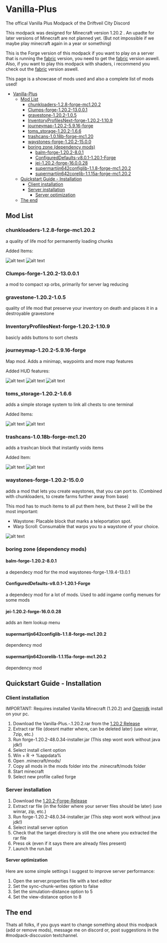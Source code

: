 # Vanilla-Plus

The offical Vanilla Plus Modpack of the Driftveil City Discord

This modpack was designed for Minecraft version 1.20.2 .
An upadte for later versions of Minecraft are not planned yet. (But not impossible if we maybe play minecraft again in a year or something)

This is the Forge version of this modpack if you want to play on a server that is running the [fabric](https://github.com/Bust-Henry/Vanilla-Plus/tree/1.20.2-Fabric) version, you need to get the [fabric](https://github.com/Bust-Henry/Vanilla-Plus/tree/1.20.2-Fabric) version aswell.
Also, if you want to play this modpack with shaders, i recommend you check out the [fabric](https://github.com/Bust-Henry/Vanilla-Plus/tree/1.20.2-Fabric) version aswell.

This page is a showcase of mods used and also a complete list of mods used!

- [Vanilla-Plus](#vanilla-plus)
  - [Mod List](#mod-list)
    - [chunkloaders-1.2.8-forge-mc1.20.2](#chunkloaders-128-forge-mc1202)
    - [Clumps-forge-1.20.2-13.0.0.1](#clumps-forge-1202-13001)
    - [gravestone-1.20.2-1.0.5](#gravestone-1202-105)
    - [InventoryProfilesNext-forge-1.20.2-1.10.9](#inventoryprofilesnext-forge-1202-1109)
    - [journeymap-1.20.2-5.9.16-forge](#journeymap-1202-5916-forge)
    - [toms_storage-1.20.2-1.6.6](#toms_storage-1202-166)
    - [trashcans-1.0.18b-forge-mc1.20](#trashcans-1018b-forge-mc120)
    - [waystones-forge-1.20.2-15.0.0](#waystones-forge-1202-1500)
    - [boring zone (dependency mods)](#boring-zone-dependency-mods)
      - [balm-forge-1.20.2-8.0.1](#balm-forge-1202-801)
      - [ConfiguredDefaults-v8.0.1-1.20.1-Forge](#configureddefaults-v801-1201-forge)
      - [jei-1.20.2-forge-16.0.0.28](#jei-1202-forge-160028)
      - [supermartijn642configlib-1.1.8-forge-mc1.20.2](#supermartijn642configlib-118-forge-mc1202)
      - [supermartijn642corelib-1.1.15a-forge-mc1.20.2](#supermartijn642corelib-1115a-forge-mc1202)
  - [Quickstart Guide - Installation](#quickstart-guide---installation)
    - [Client installation](#client-installation)
    - [Server installation](#server-installation)
      - [Server optimization](#server-optimization)
  - [The end](#the-end)

## Mod List

### chunkloaders-1.2.8-forge-mc1.20.2

a quality of life mod for permanently loading chunks

Added Items:

![alt text][chunkloading]
![alt text][chunkloadingrecipes]

### Clumps-forge-1.20.2-13.0.0.1

a mod to compact xp orbs, primarily for server lag reducing

### gravestone-1.20.2-1.0.5

quality of life mod that preserve your inventory on death and places it in a destroyable gravestone

### InventoryProfilesNext-forge-1.20.2-1.10.9

basicly adds buttons to sort chests

### journeymap-1.20.2-5.9.16-forge

Map mod. Adds a minimap, waypoints and more map features

Added HUD features:

![alt text][minimap]
![alt text][fullmapview]
![alt text][waypoint]

### toms_storage-1.20.2-1.6.6

adds a simple storage system to link all chests to one terminal

Added Items:

![alt text][toms]
![alt text][tomsrecipe]

### trashcans-1.0.18b-forge-mc1.20

adds a trashcan block that instantly voids items

Added Item:

![alt text][trashcan]
![alt text][trashcanrecipe]

### waystones-forge-1.20.2-15.0.0

adds a mod that lets you create waystones, that you can port to. (Combined with chunkloaders, to create farms further away from base)

This mod has to much items to all put them here, but these 2 will be the most important:

- Waystone: Placable block that marks a teleportation spot.
- Warp Scroll: Consumable that warps you to a waystone of your choice.

![alt text][waystones]

### boring zone (dependency mods)

#### balm-forge-1.20.2-8.0.1

a dependecy mod for the mod waystones-forge-1.19.4-13.0.1

#### ConfiguredDefaults-v8.0.1-1.20.1-Forge

a dependecy mod for a lot of mods. Used to add ingame config menues for some mods

#### jei-1.20.2-forge-16.0.0.28

adds an item lookup menu

#### supermartijn642configlib-1.1.8-forge-mc1.20.2

dependency mod

#### supermartijn642corelib-1.1.15a-forge-mc1.20.2

dependency mod

## Quickstart Guide - Installation

### Client installation

IMPORTANT:
Requires installed Vanilla Minecraft (1.20.2) and [Openjdk](https://www.oracle.com/de/java/technologies/downloads/#java20) install on your pc.

1. Download the Vanilla-Plus.-.1.20.2.rar from the [1.20.2 Release](https://github.com/Bust-Henry/Vanilla-Plus/releases/tag/1.20.2-Release)
2. Extract rar file (doesnt matter where, can be deleted later) (use winrar, 7zip, etc.)
3. Run forge-1.20.2-48.0.34-installer.jar (This step wont work without java jdk!)
4. Select install client option
5. Win + R -> %appdata%
6. Open .minecraft/mods/
7. Copy all mods in the mods folder into the .minecraft/mods folder
8. Start minecraft
9. Select new profile called forge

### Server installation

1. Download the [1.20.2-Forge-Release](https://github.com/Bust-Henry/Vanilla-Plus/releases/tag/1.20.2-Forge-Release)
2. Extract rar file (in the folder where your server files should be later) (use winrar, zip, etc.)
3. Run forge-1.20.2-48.0.34-installer.jar (This step wont work without java jdk!)
4. Select install server option
5. Check that the target directory is still the one where you extracted the rar file
6. Press ok (even if it says there are already files present)
7. Launch the run.bat

#### Server optimization

Here are some simple settings I suggest to improve server performance:

1. Open the server.properties file with a text editor
2. Set the sync-chunk-writes option to false
3. Set the simulation-distance option to 5
4. Set the view-distance option to 8

## The end

Thats all folks, if you guys want to change something about this modpack (add or remove mods), message me on discord or, post suggestions in the #modpack-disccusion textchannel.

[chunkloading]: https://github.com/Bust-Henry/Vanilla-Plus/blob/master/images/ChunkLoading.gif "Title"
[chunkloadingrecipes]: https://github.com/Bust-Henry/Vanilla-Plus/blob/master/images/ChunkLoadingRecipes.gif "Title"
[fullmapview]: https://github.com/Bust-Henry/Vanilla-Plus/blob/master/images/FullMapView.png "Title"
[minimap]: https://github.com/Bust-Henry/Vanilla-Plus/blob/master/images/Minimap.png "Title"
[toms]: https://github.com/Bust-Henry/Vanilla-Plus/blob/master/images/Toms.gif "Title"
[tomsrecipe]: https://github.com/Bust-Henry/Vanilla-Plus/blob/master/images/TomsRecipe.gif "Title"
[trashcan]: https://github.com/Bust-Henry/Vanilla-Plus/blob/master/images/Trashcan.png "Title"
[trashcanrecipe]: https://github.com/Bust-Henry/Vanilla-Plus/blob/master/images/TrashcanRecipe.png "Title"
[waypoint]: https://github.com/Bust-Henry/Vanilla-Plus/blob/master/images/Waypoint.png "Title"
[waystones]: https://github.com/Bust-Henry/Vanilla-Plus/blob/master/images/Waystones.gif "Title"
